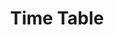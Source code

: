 ---
title: 'Time Table'
description: 'Description for project three.'
image: '/project/timetable.png'
link: 'https://naveen-pal.github.io/timetable_2sem/'
github: 'https://github.com/naveen-pal/timetable_2sem'
layout: ../../layouts/ProjectLayout.astro
---